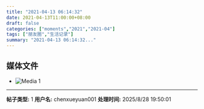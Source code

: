 ```yaml
---
title: "2021-04-13 06:14:32"
date: 2021-04-13T11:00:00+08:00
draft: false
categories: ["moments","2021","2021-04"]
tags: ["朋友圈","生活记录"]
summary: "2021-04-13 06:14:32..."
---
```


## 媒体文件

- ![Media 1](/Moments/photos/2021-04-13/202104130614320.jpg)

---

**帖子类型:** 1
**用户名:** chenxueyuan001
**处理时间:** 2025/8/28 19:50:01